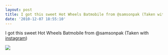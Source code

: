 ```yaml
---
layout: post
title: I got this sweet Hot Wheels Batmobile from @samsonpak (Taken with instagram)
date: '2010-12-07 18:55:10'
---
```


I got this sweet Hot Wheels Batmobile from @samsonpak (Taken with
[instagram](http://instagr.am))

![](http://www.tumblr.com/photo/1280/jsorge/2134450326/1/tumblr_ld2n7wOo2z1qzpdrh)
